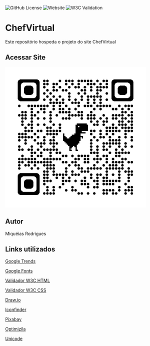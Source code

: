 ![GitHub License](https://img.shields.io/github/license/Miqueias431/ChefVirtual)
![Website](https://img.shields.io/website?url=https%3A%2F%2Fmiqueias431.github.io%2FChefVirtual%2F)
![W3C Validation](https://img.shields.io/w3c-validation/html?targetUrl=https%3A%2F%2Fmiqueias431.github.io%2FChefVirtual%2F)

# ChefVirtual
Este repositório hospeda o projeto do site ChefVirtual
## Acessar Site
![QrCode](https://github.com/Miqueias431/ChefVirtual/blob/main/doc/qrcode_miqueias431.github.io.png)
## Autor
Miquéias Rodrigues
##  Links utilizados
[Google Trends](https://trends.google.com.br/trends/)

[Google Fonts](https://fonts.google.com)

[Validador W3C HTML](https://validator.w3.org/#validate_by_upload)

[Validador W3C CSS](https://jigsaw.w3.org/css-validator/#validate_by_upload)

[Draw.io](https://app.diagrams.net)

[Iconfinder](https://www.iconfinder.com)

[Pixabay](https://pixabay.com/pt/)

[Optimizila](https://imagecompressor.com)

[Unicode](https://unicode.org/charts/)
